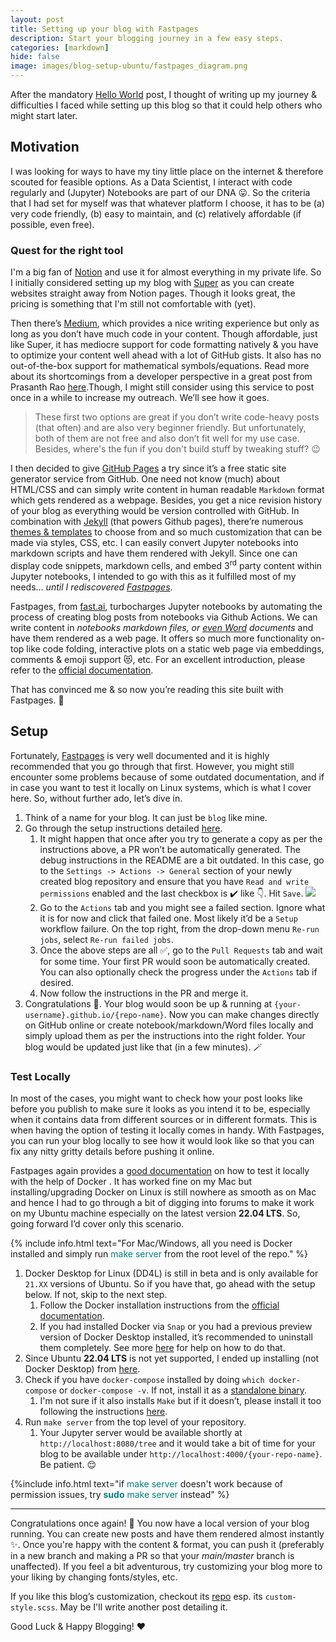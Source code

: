 ```yaml
---
layout: post
title: Setting up your blog with Fastpages
description: Start your blogging journey in a few easy steps.
categories: [markdown]
hide: false
image: images/blog-setup-ubuntu/fastpages_diagram.png
---
```


After the mandatory [Hello World](../09/hello-world.html) post, I thought of writing up my journey & difficulties I faced while setting up this blog so that it could help others who might start later. <i class="fa-solid fa-person-hiking"></i>

## Motivation

I was looking for ways to have my tiny little place on the internet & therefore scouted for feasible options. As a Data Scientist, I interact with code regularly and (Jupyter) Notebooks are part of our DNA :stuck_out_tongue:. So the criteria that I had set for myself was that whatever platform I choose, it has to be (a) very code friendly, (b) easy to maintain, and (c) relatively affordable (if possible, even free).

### Quest for the right tool

I'm a big fan of [Notion](https://www.notion.so/) and use it for almost everything in my private life. So I initially considered setting up my blog with [Super](https://super.so/) as you can create websites straight away from Notion pages. Though it looks great, the pricing is something that I'm still not comfortable with (yet). 

Then there’s [Medium](https://medium.com/), which provides a nice writing experience but only as long as you don’t have much code in your content. Though affordable, just like Super, it has mediocre support for code formatting natively & you have to optimize your content well ahead with a lot of GitHub gists. It also has no out-of-the-box support for mathematical symbols/equations. Read more about its shortcomings from a developer perspective in a great post from Prasanth Rao [here](https://prrao87.github.io/blog/blogging-for-data-scientists).Though, I might still consider using this service to post once in a while to increase my outreach. We’ll see how it goes. <i class="fa-regular fa-face-smile"></i>

> These first two options are great if you don’t write code-heavy posts (that often) and are also very beginner friendly. But unfortunately, both of them are not free and also don’t fit well for my use case. Besides, where's the fun if you don't build stuff by tweaking stuff? :wink:

I then decided to give [GitHub Pages](https://pages.github.com) a try since it’s a free static site generator service from GitHub. One need not know (much) about HTML/CSS and can simply write content in human readable `Markdown` format which gets rendered as a webpage. Besides, you get a nice revision history of your blog as everything would be version controlled with GitHub. In combination with [Jekyll](https://jekyllrb.com) (that powers Github pages), there’re numerous [themes & templates](http://jekyllthemes.io) to choose from and so much customization that can be made via styles, CSS, etc. I can easily convert Jupyter notebooks into markdown scripts and have them rendered with Jekyll. Since one can display code snippets, markdown cells, and embed 3<sup>rd</sup> party content within Jupyter notebooks, I intended to go with this as it fulfilled most of my needs... *until I rediscovered [Fastpages](https://fastpages.fast.ai)*.

Fastpages, from [fast.ai](https://fast.ai/), turbocharges Jupyter notebooks by automating the process of creating blog posts from notebooks via Github Actions. We can write content in *notebooks markdown files, or <u>even Word</u> documents* and have them rendered as a web page. It offers so much more functionality on-top like code folding, interactive plots on a static web page via embeddings, comments & emoji support :heart_eyes_cat:, etc. For an excellent introduction, please refer to the [official documentation](https://github.com/fastai/fastpages).

That has convinced me & so now you’re reading this site built with Fastpages. :tada:

## Setup

Fortunately, [Fastpages](https://github.com/fastai/fastpages#welcome-to-fastpages) is very well documented and it is highly recommended that you go through that first. However, you might still encounter some problems because of some outdated documentation, and if in case you want to test it locally on Linux systems, which is what I cover here. So, without further ado, let’s dive in.

1. Think of a name for your blog. It can just be `blog` like mine.
2. Go through the setup instructions detailed [here](https://github.com/fastai/fastpages#setup-instructions).
    1. It might happen that once after you try to generate a copy as per the instructions above, a PR won’t be automatically generated. The debug instructions in the README are a bit outdated. In this case, go to the `Settings -> Actions -> General` section of your newly created blog repository and ensure that you have `Read and write permissions` enabled and the last checkbox is ✔️ like :point_down:. Hit `Save`.
    ![]({{site.baseurl}}/images/blog-setup-ubuntu/actions_debug.png)  
    2. Go to the `Actions` tab and you might see a failed section. Ignore what it is for now and click that failed one. Most likely it’d be a `Setup` workflow failure. On the top right, from the drop-down menu `Re-run jobs`, select `Re-run failed jobs`. 
    3. Once the above steps are all ✅, go to the `Pull Requests` tab and wait for some time. Your first PR would soon be automatically created. You can also optionally check the progress under the `Actions` tab if desired.
    4. Now follow the instructions in the PR and merge it. 
3. Congratulations :confetti_ball:. Your blog would soon be up & running at `{your-username}.github.io/{repo-name}`. Now you can make changes directly on GitHub online or create notebook/markdown/Word files locally and simply upload them as per the instructions into the right folder. Your blog would be updated just like that (in a few minutes). 🪄 


### Test Locally

In most of the cases, you might want to check how your post looks like before you publish to make sure it looks as you intend it to be, especially when it contains data from different sources or in different formats. This is when having the option of testing it locally comes in handy. With Fastpages, you can run your blog locally to see how it would look like so that you can fix any nitty gritty details before pushing it online.

Fastpages again provides a [good documentation](https://github.com/fastai/fastpages/blob/master/_fastpages_docs/DEVELOPMENT.md) on how to test it locally with the help of Docker <i class="fa-brands fa-docker"></i>. It has worked fine on my Mac <i class="fa-solid fa-laptop"></i> but installing/upgrading Docker on Linux <i class="fa-brands fa-linux"></i> is still nowhere as smooth as on Mac and hence I had to go through a bit of digging into forums to make it work on my Ubuntu <i class="fa-brands fa-ubuntu"></i> machine especially on the latest version **22.04 LTS**. So, going forward I’d cover only this scenario. 

{% include info.html text="For Mac/Windows, all you need is Docker installed and simply run <font color='teal'>make server</font> from the root level of the repo." %}
 

1. Docker Desktop for Linux (DD4L) is still in beta and is only available for `21.XX` versions of Ubuntu. So if you have that, go ahead with the setup below. If not, skip to the next step.
    1. Follow the Docker installation instructions from the [official documentation](https://docs.docker.com/desktop/linux/).
    2. If you had installed Docker via `Snap` or you had a previous preview version of Docker Desktop installed, it’s recommended to uninstall them completely. See more [here](https://askubuntu.com/questions/935569/how-to-completely-uninstall-docker) for help on how to do that.
2. Since Ubuntu **22.04 LTS** is not yet supported, I ended up installing <i class="fa-brands fa-docker"></i> (not Docker Desktop) from [here](https://www.digitalocean.com/community/tutorials/how-to-install-and-use-docker-on-ubuntu-22-04).
3. Check if you have `docker-compose` installed by doing `which docker-compose` or `docker-compose -v`. If not, install it as a [standalone binary](https://docs.docker.com/compose/install/#install-compose-as-standalone-binary-on-linux-systems).
    1. I'm not sure if it also installs `Make` but if it doesn’t, please install it too following the instructions [here](https://www.linuxfordevices.com/tutorials/install-cmake-on-linux).
5. Run `make server` from the top level of your repository.
    1. Your Jupyter server would be available shortly at `http://localhost:8080/tree` and it would take a bit of time for your blog to be available under `http://localhost:4000/{your-repo-name}`. Be patient. :relieved:

{%include info.html text="if <font color='teal'>make server</font> doesn't work because of permission issues, try <font color='teal'><b>sudo</b> make server</font> instead" %}


---

Congratulations once again! :tada: You now have a local version of your blog running. You can create new posts and have them rendered almost instantly :sparkles:. Once you're happy with the content & format, you can push it (preferably in a new branch and making a PR so that your *main/master* branch is unaffected). If you feel a bit adventurous, try customizing your blog more to your liking by changing fonts/styles, etc.

If you like this blog’s customization, checkout its <i class="fa-brands fa-github"></i> [repo](https://github.com/samsaara/blog) esp. its `custom-style.scss`. May be I'll write another post detailing it.

Good Luck & Happy Blogging! ❤️
